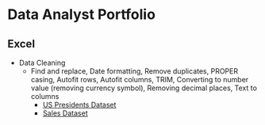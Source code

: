 # Data Analyst Portfolio

## Excel
- Data Cleaning
   - Find and replace, Date formatting, Remove duplicates, PROPER casing, Autofit rows, Autofit columns, TRIM, Converting to number value (removing currency symbol), Removing decimal places, Text to columns
      - [US Presidents Dataset](https://github.com/annakatrinatejero/portfolio/blob/main/Excel%20-%20Data%20Cleaning%20(US%20Presidents%20Dataset).xlsx)
      - [Sales Dataset](https://github.com/annakatrinatejero/portfolio/blob/cff30c5fc55ab29dae9d3cbd074ccae02f8625af/Excel%20-%20Data%20Cleaning%20(Sales%20Dataset).xlsx)
   
